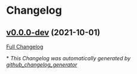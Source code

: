 # Changelog

## [v0.0.0-dev](https://github.com/nasa-pds-engineering-node/epitome/tree/v0.0.0-dev) (2021-10-01)

[Full Changelog](https://github.com/nasa-pds-engineering-node/epitome/compare/f0fdfd7984d4133399f63ada824e5b61b36116cb...v0.0.0-dev)



\* *This Changelog was automatically generated by [github_changelog_generator](https://github.com/github-changelog-generator/github-changelog-generator)*
